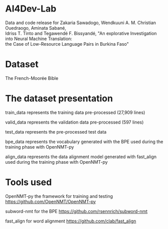 # AI4Dev-Lab

Data and code release for Zakaria Sawadogo, Wendkuuni A. M. Christian Ouedraogo, Aminata Sabané,			         
Idriss T. Tinto and Tegawendé F. Bissyandé, "An explorative Investigation into Neural Machine Translation:    
the Case of Low-Resource Language Pairs in Burkina Faso"													                             


# Dataset
The French-Moorée Bible


# The dataset presentation 

train_data represents the training data pre-processed (27,909 lines)

valid_data represents the validation data pre-processed (597 lines)

test_data represents the pre-processed test data

bpe_data represents the vocabulary generated with the BPE used during the training phase with OpenNMT-py

align_data represents the data alignment model generated with fast_align used during the training phase with OpenNMT-py



# Tools used

OpenNMT-py the framework for training and testing https://github.com/OpenNMT/OpenNMT-py

subword-nmt for the BPE https://github.com/rsennrich/subword-nmt

fast_align for word alignment https://github.com/clab/fast_align
